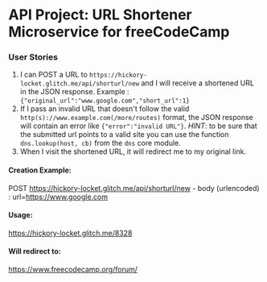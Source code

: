 # API Project: URL Shortener Microservice for freeCodeCamp


### User Stories

1. I can POST a URL to `https://hickory-locket.glitch.me/api/shorturl/new` and I will receive a shortened URL in the JSON response. Example : `{"original_url":"www.google.com","short_url":1}`
2. If I pass an invalid URL that doesn't follow the valid `http(s)://www.example.com(/more/routes)` format, the JSON response will contain an error like `{"error":"invalid URL"}`. *HINT*: to be sure that the submitted url points to a valid site you can use the function `dns.lookup(host, cb)` from the `dns` core module.
3. When I visit the shortened URL, it will redirect me to my original link.


#### Creation Example:

POST https://hickory-locket.glitch.me/api/shorturl/new - body (urlencoded) :  url=https://www.google.com

#### Usage:

https://hickory-locket.glitch.me/8328

#### Will redirect to:

https://www.freecodecamp.org/forum/